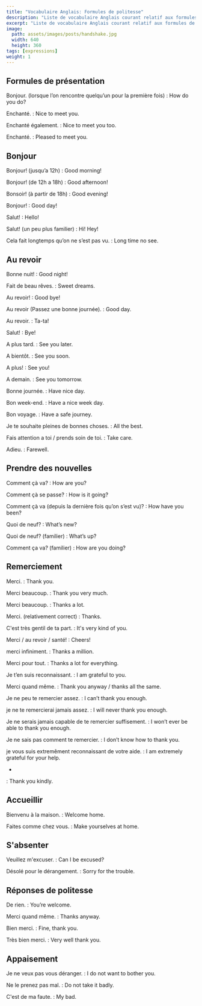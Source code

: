 ```yaml
---
title: "Vocabulaire Anglais: Formules de politesse"
description: "Liste de vocabulaire Anglais courant relatif aux formules de politesse."
excerpt: "Liste de vocabulaire Anglais courant relatif aux formules de politesse."
image:
  path: assets/images/posts/handshake.jpg
  width: 640
  height: 360
tags: [expressions]
weight: 1
---
```


## Formules de présentation

Bonjour. (lorsque l’on rencontre quelqu’un pour la première fois)
: How do you do?

Enchanté.
: Nice to meet you.

Enchanté également.
: Nice to meet you too.

Enchanté.
: Pleased to meet you.


## Bonjour

Bonjour! (jusqu’a 12h)
: Good morning!

Bonjour! (de 12h a 18h)
: Good afternoon!

Bonsoir! (à partir de 18h)
: Good evening!

Bonjour!
: Good day!

Salut!
: Hello!

Salut! (un peu plus familier)
: Hi! Hey!

Cela fait longtemps qu’on ne s’est pas vu.
: Long time no see.


## Au revoir

Bonne nuit!
: Good night!

Fait de beau rêves.
: Sweet dreams.

Au revoir!
: Good bye!

Au revoir (Passez une bonne journée).
: Good day.

Au revoir.
: Ta-ta!

Salut!
: Bye!

A plus tard.
: See you later.

A bientôt.
: See you soon.

A plus!
: See you!

A demain.
: See you tomorrow.

Bonne journée.
: Have nice day.

Bon week-end.
: Have a nice week day.

Bon voyage.
: Have a safe journey.

Je te souhaite pleines de bonnes choses.
: All the best.

Fais attention a toi / prends soin de toi.
: Take care.

Adieu.
: Farewell.


## Prendre des nouvelles

Comment çà va?
: How are you?

Comment çà se passe?
: How is it going?

Comment çà va (depuis la dernière fois qu’on s’est vu)?
: How have you been?

Quoi de neuf?
: What’s new?

Quoi de neuf? (familier)
: What’s up?

Comment ça va? (familier)
: How are you doing?


## Remerciement

Merci.
: Thank you.

Merci beaucoup.
: Thank you very much.

Merci beaucoup.
: Thanks a lot.

Merci. (relativement correct)
: Thanks.

C'est très gentil de ta part.
: It's very kind of you.

Merci / au revoir / santé!
: Cheers!

merci infiniment.
: Thanks a million.

Merci pour tout.
: Thanks a lot for everything.

Je t’en suis reconnaissant.
: I am grateful to you.

Merci quand même.
: Thank you anyway / thanks all the same.

Je ne peu te remercier assez.
: I can’t thank you enough.

je ne te remercierai jamais assez.
: I will never thank you enough.

Je ne serais jamais capable de te remercier suffisement.
: I won’t ever be able to thank you enough.

Je ne sais pas comment te remercier.
: I don’t know how to thank you.

je vous suis extremêment reconnaissant de votre aide.
: I am extremely grateful for your help.

-
: Thank you kindly.


## Accueillir

Bienvenu à la maison.
: Welcome home.

Faites comme chez vous.
: Make yourselves at home.


## S'absenter

Veuillez m'excuser.
: Can I be excused?

Désolé pour le dérangement.
: Sorry for the trouble.


## Réponses de politesse

De rien.
: You’re welcome.

Merci quand même.
: Thanks anyway.

Bien merci.
: Fine, thank you.

Très bien merci.
: Very well thank you.


## Appaisement

Je ne veux pas vous déranger.
: I do not want to bother you.

Ne le prenez pas mal.
: Do not take it badly.

C'est de ma faute.
: My bad.
